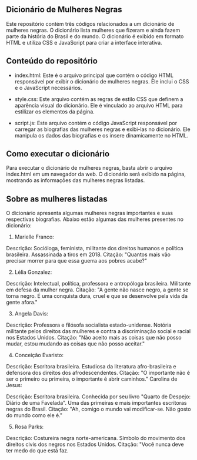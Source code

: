 ## Dicionário de Mulheres Negras
Este repositório contém três códigos relacionados a um dicionário de mulheres negras. O dicionário lista mulheres que fizeram e ainda fazem parte da história do Brasil e do mundo. O dicionário é exibido em formato HTML e utiliza CSS e JavaScript para criar a interface interativa.

## Conteúdo do repositório
* index.html: Este é o arquivo principal que contém o código HTML responsável por exibir o dicionário de mulheres negras. Ele inclui o CSS e o JavaScript necessários.

* style.css: Este arquivo contém as regras de estilo CSS que definem a aparência visual do dicionário. Ele é vinculado ao arquivo HTML para estilizar os elementos da página.

* script.js: Este arquivo contém o código JavaScript responsável por carregar as biografias das mulheres negras e exibi-las no dicionário. Ele manipula os dados das biografias e os insere dinamicamente no HTML.

## Como executar o dicionário
Para executar o dicionário de mulheres negras, basta abrir o arquivo index.html em um navegador da web. O dicionário será exibido na página, mostrando as informações das mulheres negras listadas.

## Sobre as mulheres listadas
O dicionário apresenta algumas mulheres negras importantes e suas respectivas biografias. Abaixo estão algumas das mulheres presentes no dicionário:

1. Marielle Franco:

Descrição: Socióloga, feminista, militante dos direitos humanos e política brasileira. Assassinada a tiros em 2018.
Citação: "Quantos mais vão precisar morrer para que essa guerra aos pobres acabe?"

2. Lélia Gonzalez:

Descrição: Intelectual, política, professora e antropóloga brasileira. Militante em defesa da mulher negra.
Citação: "A gente não nasce negro, a gente se torna negro. É uma conquista dura, cruel e que se desenvolve pela vida da gente afora."

3. Angela Davis:

Descrição: Professora e filósofa socialista estado-unidense. Notória militante pelos direitos das mulheres e contra a discriminação social e racial nos Estados Unidos.
Citação: "Não aceito mais as coisas que não posso mudar, estou mudando as coisas que não posso aceitar."

4. Conceição Evaristo:

Descrição: Escritora brasileira. Estudiosa da literatura afro-brasileira e defensora dos direitos dos afrodescendentes.
Citação: "O importante não é ser o primeiro ou primeira, o importante é abrir caminhos."
Carolina de Jesus:

Descrição: Escritora brasileira. Conhecida por seu livro "Quarto de Despejo: Diário de uma Favelada". Uma das primeiras e mais importantes escritoras negras do Brasil.
Citação: "Ah, comigo o mundo vai modificar-se. Não gosto do mundo como ele é."

5. Rosa Parks:

Descrição: Costureira negra norte-americana. Símbolo do movimento dos direitos civis dos negros nos Estados Unidos.
Citação: "Você nunca deve ter medo do que está faz.
